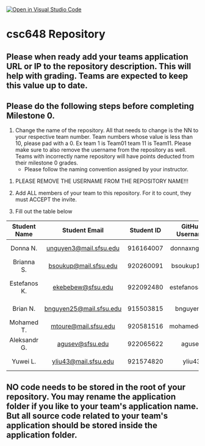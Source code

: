 [![Open in Visual Studio Code](https://classroom.github.com/assets/open-in-vscode-c66648af7eb3fe8bc4f294546bfd86ef473780cde1dea487d3c4ff354943c9ae.svg)](https://classroom.github.com/online_ide?assignment_repo_id=7964196&assignment_repo_type=AssignmentRepo)
# csc648 Repository

## Please when ready add your teams application URL or IP to the repository description. This will help with grading. Teams are expected to keep this value up to date.

## Please do the following steps before completing Milestone 0.
1. Change the name of the repository. All that needs to change is the NN to your respective team number. Team numbers whose value is less than 10, please pad with a 0. Ex team 1 is Team01 team 11 is Team11. Please make sure to also remove the username from the repository as well. Teams with incorrectly name repository will have points deducted from their milestone 0 grades.
      - Please follow the naming convention assigned by your instructor.

<!-- Completed -->
1. PLEASE REMOVE THE USERNAME FROM THE REPOSITORY NAME!!!

<!-- In Progress -->
2. Add ALL members of your team to this repository. For it to count, they must ACCEPT the invite.

<!-- In Progress -->
3. Fill out the table below


| Student Name |       Student Email       |    Student ID   | GitHub Username |   Role    |  
|    :---:     |           :---:           |      :---:      |     :---:       |   :---:   |
| Donna N.     |   unguyen3@mail.sfsu.edu  |    916164007    |   donnaxnguyen  | Team Lead |
| Brianna S.   |   bsoukup@mail.sfsu.edu   |    920260091    |   bsoukup1108   | Front End Lead          |
| Estefanos K. |      ekebebew@sfsu.edu    |    922092480    |   estefanos8080 | Back End Lead / Database  |
| Brian N.     |   bnguyen25@mail.sfsu.edu |    915503815    |    bnguyen25    | Database Master          |
| Mohamed T.   |    mtoure@mail.sfsu.edu   |    920581516    |  mohamedcurtis  | Github Master          |
| Aleksandr G. |      agusev@sfsu.edu      |    922065622    |     agusev      | Front End |
| Yuwei L.     |   yliu43@mail.sfsu.edu    |    921574820    |      yliu43     | Front End          |


## NO code needs to be stored in the root of your repository. You may rename the application folder if you like to your team's application name. But all source code related to your team's application should be stored inside the application folder.
